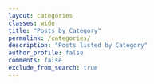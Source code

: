 ```yaml
---
layout: categories
classes: wide
title: "Posts by Category"
permalink: /categories/
description: "Posts listed by Category"
author_profile: false
comments: false
exclude_from_search: true
---
```

